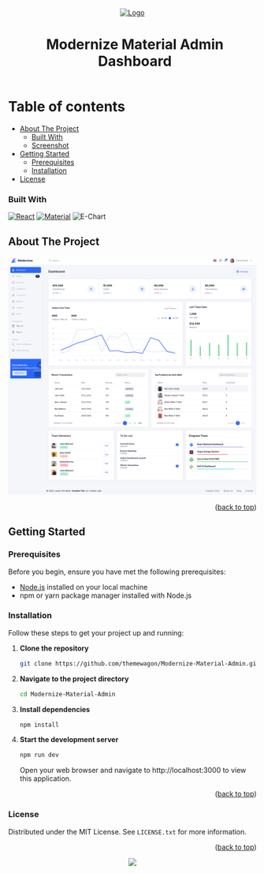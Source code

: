 <a name="readme-top"></a>

<!-- PROJECT LOGO -->
<br />
<!-- PROJECT LOGO -->
<div align="left" >
<center>
      <a href="public/favicon.ico" align="center">
        <img src="public/favicon.ico" alt="Logo" width="50" height="50">
      </a>    
</center>
<center>
       <h1 style="display: inline-block; margin-left: 10px;">Modernize Material Admin Dashboard</h1>
</center>

# Table of contents

<!--ts-->

- [About The Project](#about-the-project)
  - [Built With](#built-with)
  - [Screenshot](#about-the-project)
- [Getting Started](#getting-started)
  - [Prerequisites](#prerequisites)
  - [Installation](#installation)
- [License](#license)

### Built With

[![React][React.js]][React-url]
[![Material][Material]][React-url]
![E-Chart][Apache-chart]

  <!-- ABOUT THE PROJECT -->

## About The Project

[![Product Name Screen Shot][product-screenshot]](public/homepage.png)

<p align="right">(<a href="#readme-top">back to top</a>)</p>

<!-- GETTING STARTED -->

## Getting Started

### Prerequisites

Before you begin, ensure you have met the following prerequisites:

- [Node.js](https://nodejs.org/) installed on your local machine
- npm or yarn package manager installed with Node.js

### Installation

Follow these steps to get your project up and running:

1. **Clone the repository**
   ```sh
   git clone https://github.com/themewagon/Modernize-Material-Admin.git
   ```
2. **Navigate to the project directory**
   ```sh
   cd Modernize-Material-Admin
   ```
3. **Install dependencies**
   ```sh
   npm install
   ```
4. **Start the development server**
   ```sh
   npm run dev
   ```
   Open your web browser and navigate to http://localhost:3000 to view this application.

<p align="right">(<a href="#readme-top">back to top</a>)</p>

<!-- LICENSE -->

### License

Distributed under the MIT License. See `LICENSE.txt` for more information.

<p align="right">(<a href="#readme-top">back to top</a>)</p>

<a name="readme-top">
<div align="center">
<a align="center" href="https://github.com/themewagon/Argon-Dashboard-2/graphs/contributors">
<img src="https://contrib.rocks/image?repo=themewagon/Argon-Dashboard-2" /><br />
</a></a></div>

<!-- MARKDOWN LINKS & IMAGES -->
<!-- https://www.markdownguide.org/basic-syntax/#reference-style-links -->

[contributors-shield]: https://img.shields.io/github/contributors/othneildrew/Best-README-Template.svg?style=for-the-badge
[contributors-url]: https://github.com/othneildrew/Best-README-Template/graphs/contributors
[forks-shield]: https://img.shields.io/github/forks/othneildrew/Best-README-Template.svg?style=for-the-badge
[forks-url]: https://github.com/othneildrew/Best-README-Template/network/members
[stars-shield]: https://img.shields.io/github/stars/othneildrew/Best-README-Template.svg?style=for-the-badge
[stars-url]: https://github.com/othneildrew/Best-README-Template/stargazers
[issues-shield]: https://img.shields.io/github/issues/othneildrew/Best-README-Template.svg?style=for-the-badge
[issues-url]: https://github.com/othneildrew/Best-README-Template/issues
[license-shield]: https://img.shields.io/github/license/othneildrew/Best-README-Template.svg?style=for-the-badge
[license-url]: https://github.com/othneildrew/Best-README-Template/blob/master/LICENSE.txt
[product-screenshot]: public/db.png
[React.js]: https://img.shields.io/badge/React-20232A?style=for-the-badge&logo=react&logoColor=61DAFB
[React-url]: https://reactjs.org/
[Material]: https://img.shields.io/badge/Material%20UI-007FFF?style=for-the-badge&logo=mui&logoColor=white
[Apache-chart]: https://img.shields.io/badge/echart-4.7.0-green
